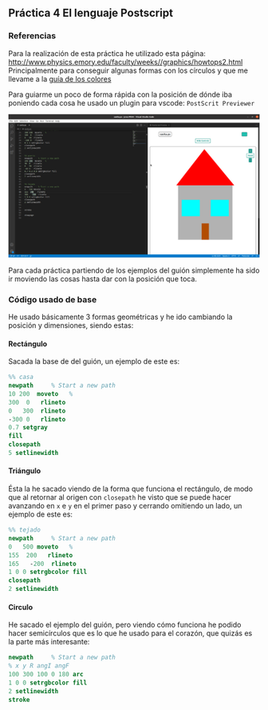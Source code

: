 ## Práctica 4 El lenguaje Postscript

### Referencias

Para la realización de esta práctica he utilizado esta página: http://www.physics.emory.edu/faculty/weeks//graphics/howtops2.html
Principalmente para conseguir algunas formas con los círculos y que me llevame a la [guía de los colores](http://www.physics.emory.edu/faculty/weeks//graphics/colorps.html)  

Para guiarme un poco de forma rápida con la posición de dónde iba poniendo cada cosa he usado un plugin para vscode: `PostScrit Previewer`  

![](casita.png)


Para cada práctica partiendo de los ejemplos del guión simplemente ha sido ir moviendo las cosas hasta dar con la posición que toca.

### Código usado de base

He usado básicamente 3 formas geométricas y he ido cambiando la posición y dimensiones, siendo estas:  

#### Rectángulo
Sacada la base de del guión, un ejemplo de este es:  
```PostScript
%% casa
newpath     % Start a new path
10 200  moveto   % 
300  0   rlineto
0   300  rlineto
-300 0   rlineto
0.7 setgray
fill
closepath
5 setlinewidth
```  

#### Triángulo
Ésta la he sacado viendo de la forma que funciona el rectángulo, de modo que al retornar al origen con `closepath` he visto que se puede hacer avanzando en `x` e `y` en el primer paso y cerrando omitiendo un lado, un ejemplo de este es:  
```PostScript
%% tejado
newpath     % Start a new path
0   500 moveto   % 
155  200   rlineto
165   -200  rlineto
1 0 0 setrgbcolor fill
closepath
2 setlinewidth
```  

#### Circulo
He sacado el ejemplo del guión, pero viendo cómo funciona he podido hacer semicírculos que es lo que he usado para el corazón, que quizás es la parte más interesante:  
```PostScript
newpath     % Start a new path
% x y R angI angF
100 300 100 0 180 arc
1 0 0 setrgbcolor fill
2 setlinewidth
stroke
```

